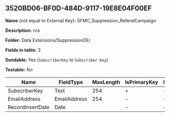 ## 3520BD06-BF0D-484D-9117-19E8E04F00EF

**Name** (not equal to External Key)**:** SFMC_Suppression_ReferalCampaign

**Description:** n/a

**Folder:** Data Extensions/SuppressionDE/

**Fields in table:** 3

**Sendable:** Yes (`SubscriberKey` to `Subscriber Key`)

**Testable:** No

| Name | FieldType | MaxLength | IsPrimaryKey | IsNullable | DefaultValue |
| --- | --- | --- | --- | --- | --- |
| SubscriberKey | Text | 254 | + | - |  |
| EmailAddress | EmailAddress | 254 | - | - |  |
| RecordInsertDate | Date |  | - | + | GetDate() |
